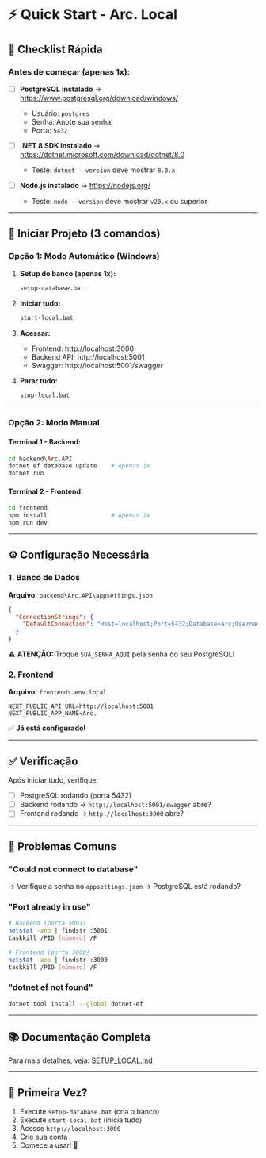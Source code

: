 # ⚡ Quick Start - Arc. Local

## 📝 Checklist Rápida

### Antes de começar (apenas 1x):

- [ ] **PostgreSQL instalado** → https://www.postgresql.org/download/windows/
  - Usuário: `postgres`
  - Senha: Anote sua senha!
  - Porta: `5432`

- [ ] **.NET 8 SDK instalado** → https://dotnet.microsoft.com/download/dotnet/8.0
  - Teste: `dotnet --version` deve mostrar `8.0.x`

- [ ] **Node.js instalado** → https://nodejs.org/
  - Teste: `node --version` deve mostrar `v20.x` ou superior

---

## 🚀 Iniciar Projeto (3 comandos)

### Opção 1: Modo Automático (Windows)

1. **Setup do banco (apenas 1x):**
   ```bash
   setup-database.bat
   ```

2. **Iniciar tudo:**
   ```bash
   start-local.bat
   ```

3. **Acessar:**
   - Frontend: http://localhost:3000
   - Backend API: http://localhost:5001
   - Swagger: http://localhost:5001/swagger

4. **Parar tudo:**
   ```bash
   stop-local.bat
   ```

---

### Opção 2: Modo Manual

#### Terminal 1 - Backend:
```bash
cd backend\Arc.API
dotnet ef database update    # Apenas 1x
dotnet run
```

#### Terminal 2 - Frontend:
```bash
cd frontend
npm install                  # Apenas 1x
npm run dev
```

---

## ⚙️ Configuração Necessária

### 1. Banco de Dados

**Arquivo:** `backend\Arc.API\appsettings.json`

```json
{
  "ConnectionStrings": {
    "DefaultConnection": "Host=localhost;Port=5432;Database=arc;Username=postgres;Password=SUA_SENHA_AQUI"
  }
}
```

⚠️ **ATENÇÃO:** Troque `SUA_SENHA_AQUI` pela senha do seu PostgreSQL!

### 2. Frontend

**Arquivo:** `frontend\.env.local`

```env
NEXT_PUBLIC_API_URL=http://localhost:5001
NEXT_PUBLIC_APP_NAME=Arc.
```

✅ **Já está configurado!**

---

## ✅ Verificação

Após iniciar tudo, verifique:

- [ ] PostgreSQL rodando (porta 5432)
- [ ] Backend rodando → `http://localhost:5001/swagger` abre?
- [ ] Frontend rodando → `http://localhost:3000` abre?

---

## 🐛 Problemas Comuns

### "Could not connect to database"
→ Verifique a senha no `appsettings.json`
→ PostgreSQL está rodando?

### "Port already in use"
```bash
# Backend (porta 5001)
netstat -ano | findstr :5001
taskkill /PID [número] /F

# Frontend (porta 3000)
netstat -ano | findstr :3000
taskkill /PID [número] /F
```

### "dotnet ef not found"
```bash
dotnet tool install --global dotnet-ef
```

---

## 📚 Documentação Completa

Para mais detalhes, veja: [SETUP_LOCAL.md](SETUP_LOCAL.md)

---

## 🎯 Primeira Vez?

1. Execute `setup-database.bat` (cria o banco)
2. Execute `start-local.bat` (inicia tudo)
3. Acesse `http://localhost:3000`
4. Crie sua conta
5. Comece a usar! 🎉
